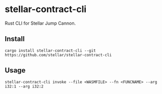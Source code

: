 # stellar-contract-cli
Rust CLI for Stellar Jump Cannon.

## Install

```
cargo install stellar-contract-cli --git https://github.com/stellar/stellar-contract-cli
```

## Usage

```
stellar-contract-cli invoke --file <WASMFILE> --fn <FUNCNAME> --arg i32:1 --arg i32:2
```
